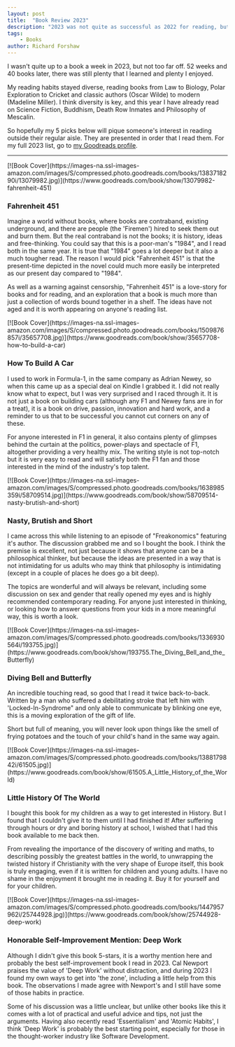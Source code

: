 ```yaml
---
layout: post
title:  "Book Review 2023"
description: "2023 was not quite as successful as 2022 for reading, but I still came across a few that I learned a lot from or would recommend to others. Here are my favourites for the year."
tags:
    - Books
author: Richard Forshaw
---
```


I wasn't quite up to a book a week in 2023, but not too far off. 52 weeks and 40 books later, there was still plenty that I learned and plenty I enjoyed.

My reading habits stayed diverse, reading books from Law to Biology, Polar Exploration to Cricket and classic authors (Oscar Wilde) to modern (Madeline Miller). I think diversity is key, and this year I have already read on Science Fiction, Buddhism, Death Row Inmates and Philosophy of Mescalin.

So hopefully my 5 picks below will pique someone's interest in reading outside their regular aisle. They are presented in order that I read them. For my full 2023 list, go to [my Goodreads profile](https://www.goodreads.com/user/show/123987656-richard-f).


-----
<span class="book-cover">
[![Book Cover](https://images-na.ssl-images-amazon.com/images/S/compressed.photo.goodreads.com/books/1383718290i/13079982.jpg)](https://www.goodreads.com/book/show/13079982-fahrenheit-451)
</span>

### Fahrenheit 451

Imagine a world without books, where books are contraband, existing underground, and there are people (the 'Firemen') hired to seek them out and burn them. But the real contraband is not the books; it is history, ideas and free-thinking. You could say that this is a poor-man's "1984", and I read both in the same year. It is true that "1984" goes a lot deeper but it also a much tougher read. The reason I would pick "Fahrenheit 451" is that the present-time depicted in the novel could much more easily be interpreted as our present day compared to "1984".

As well as a warning against censorship, "Fahrenheit 451" is a love-story for books and for reading, and an exploration that a book is much more than just a collection of words bound together in a shelf. The ideas have not aged and it is worth appearing on anyone's reading list.

<span class="book-cover">
[![Book Cover](https://images-na.ssl-images-amazon.com/images/S/compressed.photo.goodreads.com/books/1509876857i/35657708.jpg)](https://www.goodreads.com/book/show/35657708-how-to-build-a-car)
</span>

### How To Build A Car

I used to work in Formula-1, in the same company as Adrian Newey, so when this came up as a special deal on Kindle I grabbed it. I did not really know what to expect, but I was very surprised and I raced through it. It is not just a book on building cars (although any F1 and Newey fans are in for a treat), it is a book on drive, passion, innovation and hard work, and a reminder to us that to be successful you cannot cut corners on any of these.

For anyone interested in F1 in general, it also contains plenty of glimpses behind the curtain at the politics, power-plays and spectacle of F1, altogether providing a very healthy mix. The writing style is not top-notch but it is very easy to read and will satisfy both the F1 fan and those interested in the mind of the industry's top talent.

<span class="book-cover">
[![Book Cover](https://images-na.ssl-images-amazon.com/images/S/compressed.photo.goodreads.com/books/1638985359i/58709514.jpg)](https://www.goodreads.com/book/show/58709514-nasty-brutish-and-short)
</span>

### Nasty, Brutish and Short

I came across this while listening to an episode of "Freakonomics" featuring it's author. The discussion grabbed me and so I bought the book. I think the premise is excellent, not just because it shows that anyone can be a philosophical thinker, but because the ideas are presented in a way that is not intimidating for us adults who may think that philosophy is intimidating (except in a couple of places he does go a bit deep).

The topics are wonderful and will always be relevant, including some discussion on sex and gender that really opened my eyes and is highly recommended contemporary reading. For anyone just interested in thinking, or looking how to answer questions from your kids in a more meaningful way, this is worth a look.


<span class="book-cover">
[![Book Cover](https://images-na.ssl-images-amazon.com/images/S/compressed.photo.goodreads.com/books/1336930564i/193755.jpg)](https://www.goodreads.com/book/show/193755.The_Diving_Bell_and_the_Butterfly)
</span>

### Diving Bell and Butterfly

An incredible touching read, so good that I read it twice back-to-back. Written by a man who suffered a debilitating stroke that left him with 'Locked-In-Syndrome" and only able to communicate by blinking one eye, this is a moving exploration of the gift of life.

Short but full of meaning, you will never look upon things like the smell of frying potatoes and the touch of your child's hand in the same way again.

<span class="book-cover">
[![Book Cover](https://images-na.ssl-images-amazon.com/images/S/compressed.photo.goodreads.com/books/1388179842i/61505.jpg)](https://www.goodreads.com/book/show/61505.A_Little_History_of_the_World)
</span>

### Little History Of The World

I bought this book for my children as a way to get interested in History. But I found that I couldn't give it to them until I had finished it! After suffering through hours or dry and boring history at school, I wished that I had this book available to me back then.

From revealing the importance of the discovery of writing and maths, to describing possibly the greatest battles in the world, to unwrapping the twisted history if Christianity with the very shape of Europe itself, this book is truly engaging, even if it is written for children and young adults. I have no shame in the enjoyment it brought me in reading it. Buy it for yourself and for your children.

<span class="book-cover">
[![Book Cover](https://images-na.ssl-images-amazon.com/images/S/compressed.photo.goodreads.com/books/1447957962i/25744928.jpg)](https://www.goodreads.com/book/show/25744928-deep-work)
</span>

### Honorable Self-Improvement Mention: Deep Work

Although I didn't give this book 5-stars, it is a worthy mention here and probably the best self-improvement book I read in 2023. Cal Newport praises the value of 'Deep Work' without distraction, and during 2023 I found my own ways to get into 'the zone', including a little help from this book. The observations I made agree with Newport's and I still have some of those habits in practice.

Some of his discussion was a little unclear, but unlike other books like this it comes with a lot of practical and useful advice and tips, not just the arguments. Having also recently read 'Essentialism' and 'Atomic Habits', I think 'Deep Work' is probably the best starting point, especially for those in the thought-worker industry like Software Development.
